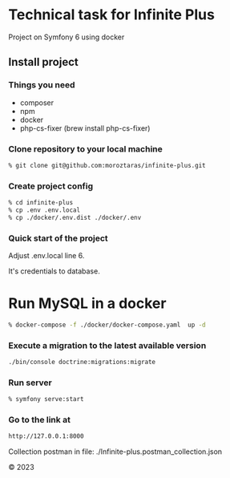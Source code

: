 # Technical task for Infinite Plus

Project on Symfony 6 using docker

## Install project

### Things you need
* composer
* npm
* docker
* php-cs-fixer (brew install php-cs-fixer)

### Clone repository to your local machine
```bash
% git clone git@github.com:moroztaras/infinite-plus.git
```

### Create project config
```bash
% cd infinite-plus
% cp .env .env.local
% cp ./docker/.env.dist ./docker/.env
```
### Quick start of the project

Adjust .env.local line 6.

It's credentials to database.

# Run MySQL in a docker
```bash
% docker-compose -f ./docker/docker-compose.yaml  up -d
```

### Execute a migration to the latest available version
```bash
./bin/console doctrine:migrations:migrate
```

### Run server
```bash
% symfony serve:start
```

### Go to the link at
```bash
http://127.0.0.1:8000
```

Collection postman in file: ./Infinite-plus.postman_collection.json 


© 2023